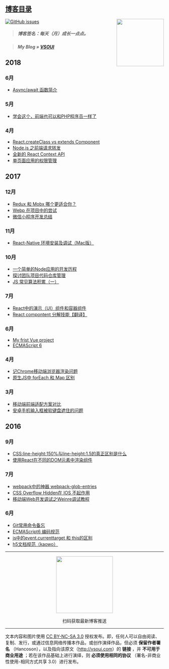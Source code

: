 ## [博客目录](https://github.com/Hancoson/blog/issues)

<img src='http://www.vsoui.com/img/qrcode430.jpg' align='right' width='150'/>


[![GitHub issues](https://img.shields.io/github/issues/Hancoson/blog.svg)](https://github.com/Hancoson/blog/issues)

> ##### 博客签名：每天（月）成长一点点。

> ##### _My Blog »_ [VSOUI](http://www.vsoui.com)

## 2018

### 6月
* [Async/await 函数简介 ](https://github.com/Hancoson/blog/issues/31)

### 5月
* [学会这个，前端也可以和PHP程序员一样了](https://github.com/Hancoson/blog/issues/30)

### 4月
* [React.createClass vs extends Component](https://github.com/Hancoson/blog/issues/29)
* [Node.js 之前端请求转发](https://github.com/Hancoson/blog/issues/28)
* [全新的 React Context API](https://github.com/Hancoson/blog/issues/27)
* [单页面应用的权限管理](https://github.com/Hancoson/blog/issues/26)

## 2017

### 12月
* [Redux 和 Mobx 哪个更适合你？](https://github.com/Hancoson/blog/issues/23)
* [Webp 在项目中的尝试](https://github.com/Hancoson/blog/issues/22)
* [微信小程序开发总结](https://github.com/Hancoson/blog/issues/21)

### 11月
* [React-Native 环境安装及调试（Mac版）](https://github.com/Hancoson/blog/issues/20)

### 10月
* [一个简单的Node应用的开发历程](https://github.com/Hancoson/blog/issues/19)
* [探讨团队项目代码仓库管理](https://github.com/Hancoson/blog/issues/18)
* [JS 常见算法积累（一）](https://github.com/Hancoson/blog/issues/17)

### 7月
* [React中的演示（UI）组件和容器组件](https://github.com/Hancoson/blog/issues/16)
* [React compontent 分解技能【翻译】](https://github.com/Hancoson/blog/issues/15)

### 6月
* [My frist Vue project](https://github.com/Hancoson/blog/issues/14)
* [ECMAScript 6](https://github.com/Hancoson/front-end/blob/master/materials/es6.md)

### 4月
* [记Chrome移动端浏览器渲染问题](https://github.com/Hancoson/blog/issues/13)
* [原生JS中 forEach 和 Map 区别](https://github.com/Hancoson/blog/issues/12)

### 3月
* [移动端前端适配方案对比](https://github.com/Hancoson/blog/issues/11)
* [安卓手机输入框被软键盘遮住的问题](https://github.com/Hancoson/blog/issues/10)

## 2016

### 9月
* [CSS:line-height:150%与line-height:1.5的真正区别是什么](https://github.com/Hancoson/blog/issues/9)
* [使用React在不同的DOM元素中渲染组件](https://github.com/Hancoson/blog/issues/8)

### 7月
* [webpack中的神器 webpack-glob-entries](https://github.com/Hancoson/blog/issues/7)
* [CSS Overflow Hidden在 IOS 不起作用](https://github.com/Hancoson/blog/issues/6)
* [移动端Web开发调试之Weinre调试教程](https://github.com/Hancoson/blog/issues/5)

### 6月
* [Git常用命令备忘](https://github.com/Hancoson/blog/issues/4)
* [ECMAScript6 编码规范](https://github.com/Hancoson/blog/issues/3)
* [js中的event.currenttarget 和 this的区别](https://github.com/Hancoson/blog/issues/2)
* [h5文档规范（kaowo）](https://github.com/Hancoson/blog/issues/1)

---

<div align=center>
<p></p>
<img src='http://www.vsoui.com/img/qrcode430.jpg' align='center' width='180'/>
<p>扫码获取最新博客推送</p>
</div>

---

文本内容和图片使用 [CC BY-NC-SA 3.0](http://creativecommons.org/licenses/by-nc-sa/3.0/cn) 授权发布。即，任何人可以自由阅读、复制、发行，或通过信息网络传播本作品，或创作演绎作品，但必须 **保留作者署名** （Hancoson），以及指向该原文（<http://vsoui.com>）的 **链接** ，并 **不可用于商业用途** ；若在该作品基础上进行演绎，则 **必须使用相同的协议** （署名-非商业性使用-相同方式共享 3.0）进行发布。

